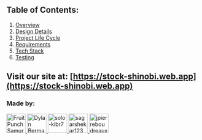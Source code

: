 ## Table of Contents:

1. [Overview](overview.md)
2. [Design Details](design.md)
3. [Project Life Cycle](life-cycle.md)
4. [Requirements](requirements.md)
5. [Tech Stack](tech-stack.md)
6. [Testing](testing.md)

## Visit our site at: [https://stock-shinobi.web.app](https://stock-shinobi.web.app)

### Made by:

<a href="https://github.com/FruitPunchSamurai1961">
  <img src="https://github.com/FruitPunchSamurai1961.png" width="50" alt="Fruit Punch Samurai">
</a>
<a href="https://github.com/Dylan-Berman">
  <img src="https://github.com/Dylan-Berman.png" width="50" alt="Dylan Berman">
</a>
<a href="https://github.com/solo-kibr7">
  <img src="https://github.com/solo-kibr7.png" width="50" alt="solo-kibr7">
</a>
<a href="https://github.com/sagarshekar123">
  <img src="https://github.com/sagarshekar123.png" width="50" alt="sagarshekar123">
</a>
<a href="https://github.com/jpierreboudreaux">
  <img src="https://github.com/jpierreboudreaux.png" width="50" alt="jpierreboudreaux">
</a>

